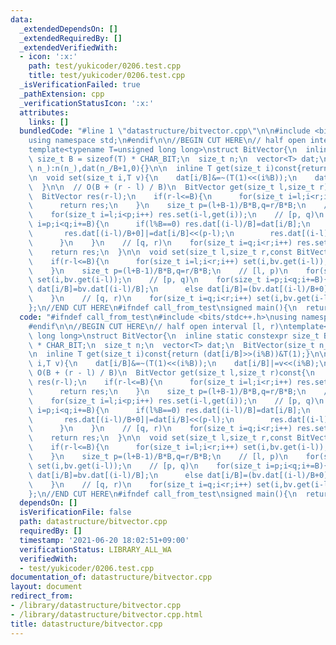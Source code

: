 ```yaml
---
data:
  _extendedDependsOn: []
  _extendedRequiredBy: []
  _extendedVerifiedWith:
  - icon: ':x:'
    path: test/yukicoder/0206.test.cpp
    title: test/yukicoder/0206.test.cpp
  _isVerificationFailed: true
  _pathExtension: cpp
  _verificationStatusIcon: ':x:'
  attributes:
    links: []
  bundledCode: "#line 1 \"datastructure/bitvector.cpp\"\n\n#include <bits/stdc++.h>\n\
    using namespace std;\n#endif\n\n//BEGIN CUT HERE\n// half open interval [l, r)\n\
    template<typename T=unsigned long long>\nstruct BitVector{\n  inline static constexpr\
    \ size_t B = sizeof(T) * CHAR_BIT;\n  size_t n;\n  vector<T> dat;\n  BitVector(size_t\
    \ n_):n(n_),dat(n_/B+1,0){}\n\n  inline T get(size_t i)const{return (dat[i/B]>>(i%B))&T(1);}\n\
    \n  void set(size_t i,T v){\n    dat[i/B]&=~(T(1)<<(i%B));\n    dat[i/B]|=v<<(i%B);\n\
    \  }\n\n  // O(B + (r - l) / B)\n  BitVector get(size_t l,size_t r)const{\n  \
    \  BitVector res(r-l);\n    if(r-l<=B){\n      for(size_t i=l;i<r;i++) res.set(i-l,get(i));\n\
    \      return res;\n    }\n    size_t p=(l+B-1)/B*B,q=r/B*B;\n    // [l, p)\n\
    \    for(size_t i=l;i<p;i++) res.set(i-l,get(i));\n    // [p, q)\n    for(size_t\
    \ i=p;i<q;i+=B){\n      if(l%B==0) res.dat[(i-l)/B]=dat[i/B];\n      else{\n \
    \       res.dat[(i-l)/B+0]|=dat[i/B]<<(p-l);\n        res.dat[(i-l)/B+1]|=dat[i/B]>>(B-(p-l));\n\
    \      }\n    }\n    // [q, r)\n    for(size_t i=q;i<r;i++) res.set(i-l,get(i));\n\
    \    return res;\n  }\n\n  void set(size_t l,size_t r,const BitVector& bv){\n\
    \    if(r-l<=B){\n      for(size_t i=l;i<r;i++) set(i,bv.get(i-l));\n      return;\n\
    \    }\n    size_t p=(l+B-1)/B*B,q=r/B*B;\n    // [l, p)\n    for(size_t i=l;i<p;i++)\
    \ set(i,bv.get(i-l));\n    // [p, q)\n    for(size_t i=p;i<q;i+=B){\n      if(l%B==0)\
    \ dat[i/B]=bv.dat[(i-l)/B];\n      else dat[i/B]=(bv.dat[(i-l)/B+0]>>(p-l))|(bv.dat[(i-l)/B+1]<<(B-(p-l)));\n\
    \    }\n    // [q, r)\n    for(size_t i=q;i<r;i++) set(i,bv.get(i-l));\n  }\n\
    };\n//END CUT HERE\n#ifndef call_from_test\nsigned main(){\n  return 0;\n}\n#endif\n"
  code: "#ifndef call_from_test\n#include <bits/stdc++.h>\nusing namespace std;\n\
    #endif\n\n//BEGIN CUT HERE\n// half open interval [l, r)\ntemplate<typename T=unsigned\
    \ long long>\nstruct BitVector{\n  inline static constexpr size_t B = sizeof(T)\
    \ * CHAR_BIT;\n  size_t n;\n  vector<T> dat;\n  BitVector(size_t n_):n(n_),dat(n_/B+1,0){}\n\
    \n  inline T get(size_t i)const{return (dat[i/B]>>(i%B))&T(1);}\n\n  void set(size_t\
    \ i,T v){\n    dat[i/B]&=~(T(1)<<(i%B));\n    dat[i/B]|=v<<(i%B);\n  }\n\n  //\
    \ O(B + (r - l) / B)\n  BitVector get(size_t l,size_t r)const{\n    BitVector\
    \ res(r-l);\n    if(r-l<=B){\n      for(size_t i=l;i<r;i++) res.set(i-l,get(i));\n\
    \      return res;\n    }\n    size_t p=(l+B-1)/B*B,q=r/B*B;\n    // [l, p)\n\
    \    for(size_t i=l;i<p;i++) res.set(i-l,get(i));\n    // [p, q)\n    for(size_t\
    \ i=p;i<q;i+=B){\n      if(l%B==0) res.dat[(i-l)/B]=dat[i/B];\n      else{\n \
    \       res.dat[(i-l)/B+0]|=dat[i/B]<<(p-l);\n        res.dat[(i-l)/B+1]|=dat[i/B]>>(B-(p-l));\n\
    \      }\n    }\n    // [q, r)\n    for(size_t i=q;i<r;i++) res.set(i-l,get(i));\n\
    \    return res;\n  }\n\n  void set(size_t l,size_t r,const BitVector& bv){\n\
    \    if(r-l<=B){\n      for(size_t i=l;i<r;i++) set(i,bv.get(i-l));\n      return;\n\
    \    }\n    size_t p=(l+B-1)/B*B,q=r/B*B;\n    // [l, p)\n    for(size_t i=l;i<p;i++)\
    \ set(i,bv.get(i-l));\n    // [p, q)\n    for(size_t i=p;i<q;i+=B){\n      if(l%B==0)\
    \ dat[i/B]=bv.dat[(i-l)/B];\n      else dat[i/B]=(bv.dat[(i-l)/B+0]>>(p-l))|(bv.dat[(i-l)/B+1]<<(B-(p-l)));\n\
    \    }\n    // [q, r)\n    for(size_t i=q;i<r;i++) set(i,bv.get(i-l));\n  }\n\
    };\n//END CUT HERE\n#ifndef call_from_test\nsigned main(){\n  return 0;\n}\n#endif\n"
  dependsOn: []
  isVerificationFile: false
  path: datastructure/bitvector.cpp
  requiredBy: []
  timestamp: '2021-06-20 18:02:51+09:00'
  verificationStatus: LIBRARY_ALL_WA
  verifiedWith:
  - test/yukicoder/0206.test.cpp
documentation_of: datastructure/bitvector.cpp
layout: document
redirect_from:
- /library/datastructure/bitvector.cpp
- /library/datastructure/bitvector.cpp.html
title: datastructure/bitvector.cpp
---
```

